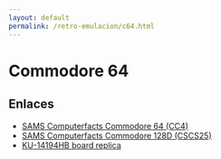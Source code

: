 ```yaml
---
layout: default
permalink: /retro-emulacion/c64.html
---
```


# Commodore 64

## Enlaces

* [SAMS Computerfacts Commodore 64 (CC4)](https://archive.org/details/SAMS_Computerfacts_CC4_64)
* [SAMS Computerfacts Commodore 128D (CSCS25)](https://archive.org/details/commodore-128-d-sams-computer-fact)
* [KU-14194HB board replica](https://github.com/bwack/KU-14194HB-RevB-KiCad)
